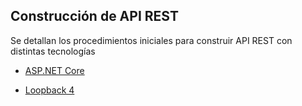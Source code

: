 ## Construcción de API REST

Se detallan los procedimientos iniciales para construir API REST con distintas tecnologías

  * [ASP.NET Core](#!api-rest-dotnet.md)

  * [Loopback 4](#!api-rest-loopback.md)
